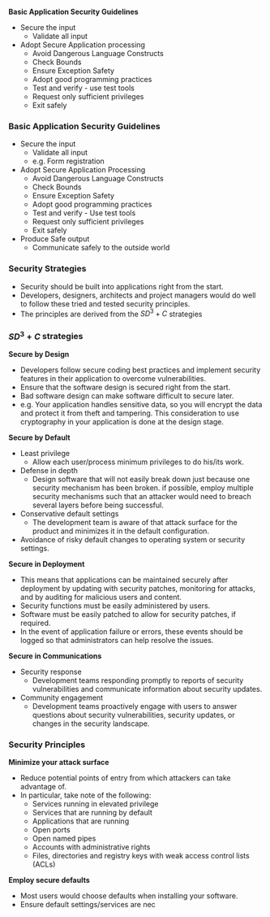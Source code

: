**Basic Application Security Guidelines**
- Secure the input
	- Validate all input
- Adopt Secure Application processing
	- Avoid Dangerous Language Constructs
	- Check Bounds
	- Ensure Exception Safety
	- Adopt good programming practices
	- Test and verify - use test tools
	- Request only sufficient privileges
	- Exit safely

### Basic Application Security Guidelines
- Secure the input
	- Validate all input
	- e.g. Form registration
- Adopt Secure Application Processing
	- Avoid Dangerous Language Constructs
	- Check Bounds
	- Ensure Exception Safety 
	- Adopt good programming practices
	- Test and verify - Use test tools
	- Request only sufficient privileges
	- Exit safely
- Produce Safe output
	- Communicate safely to the outside world

### Security Strategies
- Security should be built into applications right from the start.
- Developers, designers, architects and project managers would do well to follow these tried and tested security principles.
- The principles are derived from the $SD^3+C$ strategies

### $SD^3+C$ strategies 

**Secure by Design**
- Developers follow secure coding best practices and implement security features in their application to overcome vulnerabilities.
- Ensure that the software design is secured right from the start.
- Bad software design can make software difficult to secure later.
- e.g. Your application handles sensitive data, so you will encrypt the data and protect it from theft and tampering. This consideration to use cryptography in your application is done at the design stage.

**Secure by Default**
- Least privilege
	- Allow each user/process minimum privileges to do his/its work.
- Defense in depth
	- Design software that will not easily break down just because one security mechanism has been broken. if possible, employ multiple security mechanisms such that an attacker would need to breach several layers before being successful.
- Conservative default settings
	- The development team is aware of that attack surface for the product and minimizes it in the default configuration.
- Avoidance of risky default changes to operating system or security settings.

**Secure in Deployment**
- This means that applications can be maintained securely after deployment by updating with security patches, monitoring for attacks, and by auditing for malicious users and content.
- Security functions must be easily administered by users.
- Software must be easily patched to allow for security patches, if required.
- In the event of application failure or errors, these events should be logged so that administrators can help resolve the issues.

**Secure in Communications**
- Security response
	- Development teams responding promptly to reports of security vulnerabilities and communicate information about security updates.
- Community engagement
	- Development teams proactively engage with users to answer questions about security vulnerabilities, security updates, or changes in the security landscape.

### Security Principles

**Minimize your attack surface**
- Reduce potential points of entry from which attackers can take advantage of.
- In particular, take note of the following:
	- Services running in elevated privilege
	- Services that are running by default
	- Applications that are running
	- Open ports
	- Open named pipes
	- Accounts with administrative rights
	- Files, directories and registry keys with weak access control lists (ACLs)

**Employ secure defaults**
- Most users would choose defaults when installing your software.
- Ensure default settings/services are nec